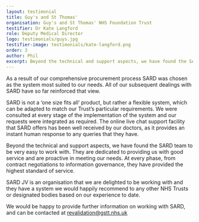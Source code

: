 ```yaml
---
layout: testimonial
title: Guy's and St Thomas'
organisation: Guy's and St Thomas' NHS Foundation Trust
testifier: Dr Kate Langford
role: Deputy Medical Director
logo: testimonials/guys.jpg
testifier-image: testimonials/kate-langford.png
order: 3
author: Phil
excerpt: Beyond the technical and support aspects, we have found the SARD team to be very easy to work with. They are dedicated to providing us with good service and are proactive in meeting our needs. At every phase, from contract negotiations to information governance, they have provided the highest standard of service. SARD JV is an organisation that we are delighted to be working with and they have a system we would happily recommend to any other NHS Trusts or designated bodies based on our experience to date.
---
```


As a result of our comprehensive procurement process SARD was chosen as the system most suited to our needs. All of our subsequent dealings with SARD have so far reinforced that view.

SARD is not a ‘one size fits all’ product, but rather a flexible system, which can be adapted to match our Trust’s particular requirements. We were consulted at every stage of the implementation of the system and our requests were integrated as required. The online live chat support facility that SARD offers has been well received by our doctors, as it provides an instant human response to any queries that they have.

Beyond the technical and support aspects, we have found the SARD team to be very easy to work with. They are dedicated to providing us with good service and are proactive in meeting our needs. At every phase, from contract negotiations to information governance, they have provided the highest standard of service.

SARD JV is an organisation that we are delighted to be working with and they have a system we would happily recommend to any other NHS Trusts or designated bodies based on our experience to date.

We would be happy to provide further information on working with SARD, and can be contacted at revalidation@gstt.nhs.uk






